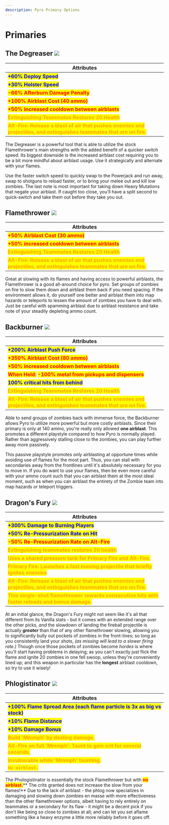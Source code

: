 ```yaml
---
description: Pyro Primary Options
---
```


# Primaries

## The Degreaser   ![](../../../.gitbook/assets/100px-Item\_icon\_Degreaser.png)

| Attributes                                                                                                                                                |
| --------------------------------------------------------------------------------------------------------------------------------------------------------- |
| <mark style="color:blue;">**+60% Deploy Speed**</mark>                                                                                                    |
| <mark style="color:blue;">**+30% Holster Speed**</mark>                                                                                                   |
| <mark style="color:red;">**-66% Afterburn Damage Penalty**</mark>                                                                                         |
| <mark style="color:red;">**+100% Airblast Cost (40 ammo)**</mark>                                                                                         |
| <mark style="color:red;">**+50% increased cooldown between airblasts**</mark>                                                                             |
| <mark style="color:orange;">**Extinguishing Teammates Restores 20 Health**</mark>                                                                         |
| <mark style="color:orange;">**Alt-Fire: Release a blast of air that pushes enemies and projectiles, and extinguishes teammates that are on fire.**</mark> |

The Degreaser is a powerful tool that is able to utilize the stock Flamethrower's main strengths with the added benefit of a quicker switch speed. Its biggest downside is the increased airblast cost requiring you to be a bit more mindful about airblast usage. Use it strategically and alternate with your flames.

Use the faster switch speed to quickly swap to the Powerjack and run away, swap to shotguns to reload faster, or to bring your melee out and kill low zombies. The last note is most important for taking down Heavy Mutations that negate your airblast. If caught too close, you'll have a split second to quick-switch and take them out before they take you out.

## Flamethrower   ![](../../../.gitbook/assets/100px-Item\_icon\_Flame\_Thrower.png)

| Attributes                                                                                                                                                |
| --------------------------------------------------------------------------------------------------------------------------------------------------------- |
| <mark style="color:red;">**+50% Airblast Cost (30 ammo)**</mark>                                                                                          |
| <mark style="color:red;">**+50% increased cooldown between airblasts**</mark>                                                                             |
| <mark style="color:orange;">**Extinguishing Teammates Restores 20 Health**</mark>                                                                         |
| <mark style="color:orange;">**Alt-Fire: Release a blast of air that pushes enemies and projectiles, and extinguishes teammates that are on fire.**</mark> |

Great at slowing with its flames and having access to powerful airblasts, the Flamethrower is a good all-around choice for pyro. Set groups of zombies on fire to slow them down and airblast them back if you need spacing. If the environment allows it, do yourself one better and airblast them into map hazards or teleports to lessen the amount of zombies you have to deal with. Just be careful with spamming airblast due to airblast resistance and take note of your steadily depleting ammo count.

## Backburner   ![](<../../../.gitbook/assets/100px-Item\_icon\_Backburner (1).png>)

| Attributes                                                                                                                                                |
| --------------------------------------------------------------------------------------------------------------------------------------------------------- |
| <mark style="color:blue;">**+200% Airblast Push Force**</mark>                                                                                            |
| <mark style="color:red;">**+350% Airblast Cost (80 ammo)**</mark>                                                                                         |
| <mark style="color:red;">**+50% increased cooldown between airblasts**</mark>                                                                             |
| <mark style="color:red;">**When Held:**</mark> <mark style="color:red;">**-100% metal from pickups and dispensers**</mark>                                |
| <mark style="color:blue;">**100% critical hits from behind**</mark>                                                                                       |
| <mark style="color:orange;">**Extinguishing Teammates Restores 20 Health**</mark>                                                                         |
| <mark style="color:orange;">**Alt-Fire: Release a blast of air that pushes enemies and projectiles, and extinguishes teammates that are on fire.**</mark> |

Able to send groups of zombies back with immense force, the Backburner allows Pyro to utilize more powerful but more costly airblasts. Since their primary is only at 140 ammo, you're really only allowed **one airblast**. This promotes a different playstyle compared to how Pyro is normally played. Rather than aggressively stalling close to the zombies, you can play further away more passively.

This passive playstyle promotes only airblasting at opportune times while avoiding use of flames for the most part. Thus, you can stall with secondaries away from the frontlines until it's absolutely necessary for you to move in. If you do want to use your flames, then be even more careful with your ammo count such that you can airblast them at the most ideal moment, such as when you can airblast the entirety of the Zombie team into map hazards or teleport triggers.

## Dragon's Fury   ![](../../../.gitbook/assets/100px-Item\_icon\_Dragon's\_Fury.png)

| Attributes                                                                                                                                                |
| --------------------------------------------------------------------------------------------------------------------------------------------------------- |
| <mark style="color:blue;">**+300% Damage to Burning Players**</mark>                                                                                      |
| <mark style="color:blue;">**+50% Re-Pressurization Rate on Hit**</mark>                                                                                   |
| <mark style="color:red;">**-50% Re-Pressurization Rate on Alt-Fire**</mark>                                                                               |
| <mark style="color:orange;">**Extinguishing teammates restores 20 health**</mark>                                                                         |
| <mark style="color:orange;">**Uses a shared pressure tank for Primary Fire and Alt-Fire.**</mark>                                                         |
| <mark style="color:orange;">**Primary Fire: Launches a fast moving projectile that briefly ignites enemies**</mark>                                       |
| <mark style="color:orange;">**Alt-Fire: Release a blast of air that pushes enemies and projectiles, and extinguishes teammates that are on fire.**</mark> |
| <mark style="color:orange;">**This single-shot flamethrower rewards consecutive hits with faster reloads and bonus damage.**</mark>                       |

At an initial glance, the Dragon's Fury might not seem like it's all that different from its Vanilla stats - but it comes with an extended range over the other picks, _and_ the slowdown of landing the fireball projectile is actually _**greater**_ than that of any other flamethrower slowing, allowing you to significantly bully out pockets of zombies in the front-lines; so long as you consistently land your shots, _(as missing will lead to a slower firing rate.)_ Though once those pockets of zombies become _hordes_ is where you'll start having problems in delaying; as you can't exactly just flick the flame and ignite 20 zombies in one fell swoop, unless they're conveniently lined up; and this weapon in particular has the **longest** airblast cooldown, so try to use it wisely!

## Phlogistinator   ![](<../../../.gitbook/assets/100px-Item\_icon\_Phlogistinator (1).png>)

| Attributes                                                                                                |
| --------------------------------------------------------------------------------------------------------- |
| <mark style="color:blue;">**+100% Flame Spread Area (each flame particle is 3x as big vs stock)**</mark>  |
| <mark style="color:blue;">**+10% Flame Distance**</mark>                                                  |
| <mark style="color:blue;">**+10% Damage Bonus**</mark>                                                    |
| <mark style="color:orange;">**Build 'Mmmph' by dealing damage.**</mark>                                   |
| <mark style="color:orange;">**Alt-Fire on full 'Mmmph': Taunt to gain crit for several seconds.**</mark>  |
| <mark style="color:orange;">**Invulnerable while 'Mmmph' taunting.**</mark>                               |
| <mark style="color:orange;">**`No airblast.`**</mark>                                                     |

The Phologistinator is essentially the stock Flamethrower but with <mark style="color:red;">**no airblast.**</mark>** The crits granted does not increase the slow from your flames!** Due to the lack of airblast - the phlog now specializes in damaging and slowing down zombies en masse with more effectiveness than the other flamethrower options, albeit having to rely entirely on teammates or a secondary for its flaw - it might be a decent pick if you don't like being so close to zombies at all; and can let you set aflame something like a heavy enzyme a little more reliably before it goes off.
